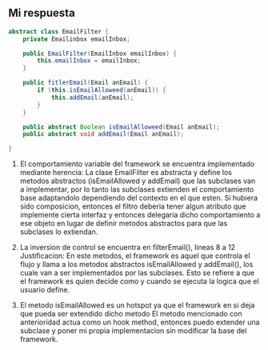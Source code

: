## Mi respuesta


```java
abstract class EmailFilter {
	private Emailinbox emailInbox;

	public EmailFilter(EmailInbox emailInbox) {
		this.emailInbox = emailInbox;
	}

	public fitlerEmail(Email anEmail) {
		if (this.isEmailAlloweed(anEmail)) {
			this.addEmail(anEmail);
		}
	}

	public abstract Boolean isEmailAlloweed(Email anEmail);
	public abstract void addEmail(Email anEmail);

}
```

1. El comportamiento variable del framework se encuentra implementado mediante herencia: La clase EmailFilter es abstracta y define los metodos abstractos (isEmailAllowed y addEmail) que las subclases van a implementar, por lo tanto las subclases extienden el comportamiento base adaptandolo dependiendo del contexto en el que esten. 
   Si hubiera sido composicion, entonces el filtro deberia tener algun atributo que implemente cierta interfaz y entonces delegaria dicho comportamiento a ese objeto en lugar de definir metodos abstractos para que las subclases lo extiendan.
   
2. La inversion de control se encuentra en filterEmail(), lineas 8 a 12
   Justificacion:
   En este metodos, el framework es aquel que controla el flujo y llama a los metodos abstractos isEmailAllowed y addEmail(), los cuale van a ser implementados por las subclases. Esto se refiere a que el framework es quien decide como y cuando se ejecuta la logica que el usuario define.
   
3. El metodo isEmailAllowed es un hotspot ya que el framework en si deja que pueda ser extendido dicho metodo
   El metodo mencionado con anterioridad actua como un hook method, entonces puedo extender una subclase y poner mi propia implementacion sin modificar la base del framework.
